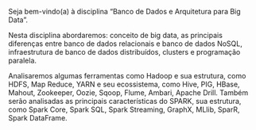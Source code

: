 
Seja bem-vindo(a) à disciplina “Banco de Dados e Arquitetura para Big Data”.

Nesta disciplina abordaremos: conceito de big data, as principais diferenças entre banco de dados relacionais e banco de dados NoSQL, infraestrutura de banco de dados distribuídos, clusters e programação paralela.

Analisaremos algumas ferramentas como Hadoop e sua estrutura, como HDFS, Map Reduce, YARN e seu ecossistema, como Hive, PIG, HBase, Mahout, Zookeeper, Oozie, Sqoop, Flume, Ambari, Apache Drill. Também serão analisadas as principais características do SPARK, sua estrutura, como Spark Core, Spark SQL, Spark Streaming, GraphX, MLlib, SparR, Spark DataFrame.

